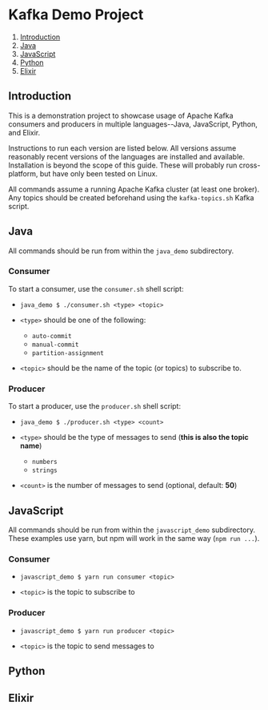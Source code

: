 
# Kafka Demo Project

1. [Introduction](#introduction)
2. [Java](#java)
3. [JavaScript](#javascript)
4. [Python](#python)
5. [Elixir](#elixir)

## Introduction

This is a demonstration project to showcase usage of Apache Kafka consumers and
producers in multiple languages--Java, JavaScript, Python, and Elixir.

Instructions to run each version are listed below. All versions assume reasonably
recent versions of the languages are installed and available. Installation is
beyond the scope of this guide. These will probably run cross-platform, but have
only been tested on Linux.

All commands assume a running Apache Kafka cluster (at least one broker). Any topics
should be created beforehand using the `kafka-topics.sh` Kafka script.

## Java

All commands should be run from within the `java_demo` subdirectory.

### Consumer

To start a consumer, use the `consumer.sh` shell script:

- `java_demo $ ./consumer.sh <type> <topic>`

- `<type>` should be one of the following:
  - `auto-commit`
  - `manual-commit`
  - `partition-assignment`

- `<topic>` should be the name of the topic (or topics) to subscribe to.

### Producer

To start a producer, use the `producer.sh` shell script:

- `java_demo $ ./producer.sh <type> <count>`

- `<type>` should be the type of messages to send (**this is also the topic name**)
  - `numbers`
  - `strings`

- `<count>` is the number of messages to send (optional, default: **50**)

## JavaScript

All commands should be run from within the `javascript_demo` subdirectory. These
examples use yarn, but npm will work in the same way (`npm run ...`).

### Consumer

- `javascript_demo $ yarn run consumer <topic>`

- `<topic>` is the topic to subscribe to

### Producer

- `javascript_demo $ yarn run producer <topic>`

- `<topic>` is the topic to send messages to

## Python


## Elixir
